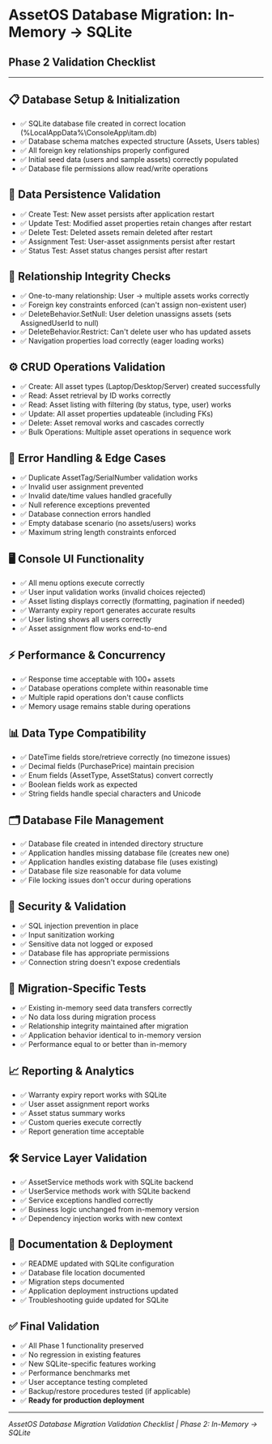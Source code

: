 # AssetOS Database Migration: In-Memory → SQLite
## Phase 2 Validation Checklist

---

## 📋 Database Setup & Initialization

- ✅ SQLite database file created in correct location (%LocalAppData%\ConsoleApp\itam.db)
- ✅ Database schema matches expected structure (Assets, Users tables)
- ✅ All foreign key relationships properly configured
- ✅ Initial seed data (users and sample assets) correctly populated
- ✅ Database file permissions allow read/write operations

## 💾 Data Persistence Validation

- ✅ Create Test: New asset persists after application restart
- ✅ Update Test: Modified asset properties retain changes after restart
- ✅ Delete Test: Deleted assets remain deleted after restart
- ✅ Assignment Test: User-asset assignments persist after restart
- ✅ Status Test: Asset status changes persist after restart

## 🔗 Relationship Integrity Checks

- ✅ One-to-many relationship: User → multiple assets works correctly
- ✅ Foreign key constraints enforced (can't assign non-existent user)
- ✅ DeleteBehavior.SetNull: User deletion unassigns assets (sets AssignedUserId to null)
- ✅ DeleteBehavior.Restrict: Can't delete user who has updated assets
- ✅ Navigation properties load correctly (eager loading works)

## ⚙️ CRUD Operations Validation

- ✅ Create: All asset types (Laptop/Desktop/Server) created successfully
- ✅ Read: Asset retrieval by ID works correctly
- ✅ Read: Asset listing with filtering (by status, type, user) works
- ✅ Update: All asset properties updateable (including FKs)
- ✅ Delete: Asset removal works and cascades correctly
- ✅ Bulk Operations: Multiple asset operations in sequence work

## 🚨 Error Handling & Edge Cases

- ✅ Duplicate AssetTag/SerialNumber validation works
- ✅ Invalid user assignment prevented
- ✅ Invalid date/time values handled gracefully
- ✅ Null reference exceptions prevented
- ✅ Database connection errors handled
- ✅ Empty database scenario (no assets/users) works
- ✅ Maximum string length constraints enforced

## 🖥️ Console UI Functionality

- ✅ All menu options execute correctly
- ✅ User input validation works (invalid choices rejected)
- ✅ Asset listing displays correctly (formatting, pagination if needed)
- ✅ Warranty expiry report generates accurate results
- ✅ User listing shows all users correctly
- ✅ Asset assignment flow works end-to-end

## ⚡ Performance & Concurrency

- ✅ Response time acceptable with 100+ assets
- ✅ Database operations complete within reasonable time
- ✅ Multiple rapid operations don't cause conflicts
- ✅ Memory usage remains stable during operations

## 📊 Data Type Compatibility

- ✅ DateTime fields store/retrieve correctly (no timezone issues)
- ✅ Decimal fields (PurchasePrice) maintain precision
- ✅ Enum fields (AssetType, AssetStatus) convert correctly
- ✅ Boolean fields work as expected
- ✅ String fields handle special characters and Unicode

## 🗂️ Database File Management

- ✅ Database file created in intended directory structure
- ✅ Application handles missing database file (creates new one)
- ✅ Application handles existing database file (uses existing)
- ✅ Database file size reasonable for data volume
- ✅ File locking issues don't occur during operations

## 🔐 Security & Validation

- ✅ SQL injection prevention in place
- ✅ Input sanitization working
- ✅ Sensitive data not logged or exposed
- ✅ Database file has appropriate permissions
- ✅ Connection string doesn't expose credentials

## 🔄 Migration-Specific Tests

- ✅ Existing in-memory seed data transfers correctly
- ✅ No data loss during migration process
- ✅ Relationship integrity maintained after migration
- ✅ Application behavior identical to in-memory version
- ✅ Performance equal to or better than in-memory

## 📈 Reporting & Analytics

- ✅ Warranty expiry report works with SQLite
- ✅ User asset assignment report works
- ✅ Asset status summary works
- ✅ Custom queries execute correctly
- ✅ Report generation time acceptable

## 🛠️ Service Layer Validation

- ✅ AssetService methods work with SQLite backend
- ✅ UserService methods work with SQLite backend
- ✅ Service exceptions handled correctly
- ✅ Business logic unchanged from in-memory version
- ✅ Dependency injection works with new context

## 📝 Documentation & Deployment

- ✅ README updated with SQLite configuration
- ✅ Database file location documented
- ✅ Migration steps documented
- ✅ Application deployment instructions updated
- ✅ Troubleshooting guide updated for SQLite

## ✅ Final Validation

- ✅ All Phase 1 functionality preserved
- ✅ No regression in existing features
- ✅ New SQLite-specific features working
- ✅ Performance benchmarks met
- ✅ User acceptance testing completed
- ✅ Backup/restore procedures tested (if applicable)
- ✅ **Ready for production deployment**

---

*AssetOS Database Migration Validation Checklist | Phase 2: In-Memory → SQLite*
